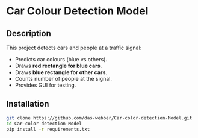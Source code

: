 #  Car Colour Detection Model

## Description
This project detects cars and people at a traffic signal:
- Predicts car colours (blue vs others).
- Draws **red rectangle for blue cars**.
- Draws **blue rectangle for other cars**.
- Counts number of people at the signal.
- Provides GUI for testing.

## Installation
```bash
git clone https://github.com/das-webber/Car-color-detection-Model.git
cd Car-color-detection-Model
pip install -r requirements.txt
